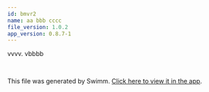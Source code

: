```yaml
---
id: bmvr2
name: aa bbb cccc
file_version: 1.0.2
app_version: 0.8.7-1
---
```


vvvv. vbbbb

<br/>

This file was generated by Swimm. [Click here to view it in the app](http://localhost:5000/repos/Z2l0aHViJTNBJTNBdDElM0ElM0FlcmFuLXN3aW1t/docs/bmvr2).